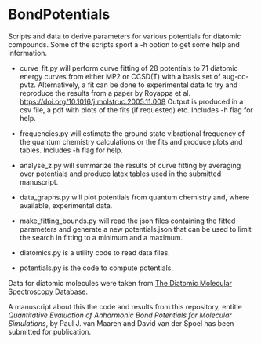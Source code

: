 BondPotentials
==============

Scripts and data to derive parameters for various potentials for diatomic compounds. Some of the scripts sport a -h option to get some help and information.

+ curve_fit.py will perform curve fitting of 28 potentials to 71 diatomic energy curves from either MP2 or CCSD(T) with a basis set of aug-cc-pvtz. Alternatively, a fit can be done to experimental data to try and reproduce the results from a paper by Royappa et al. https://doi.org/10.1016/j.molstruc.2005.11.008
Output is produced in a csv file, a pdf with plots of the fits (if requested) etc. Includes -h flag for help.

+ frequencies.py will estimate the ground state vibrational frequency of the quantum chemistry calculations or the fits and produce plots and tables. Includes -h flag for help.

+ analyse_z.py will summarize the results of curve fitting by averaging over potentials and produce latex tables used in the submitted manuscript.

+ data_graphs.py will plot potentials from quantum chemistry and, where available, experimental data.

+ make_fitting_bounds.py will read the json files containing the fitted parameters and generate a new potentials.json that can be used to limit the search in fitting to a minimum and a maximum.

+ diatomics.py is a utility code to read data files.

+ potentials.py is the code to compute potentials.

Data for diatomic molecules were taken from [The Diatomic Molecular Spectroscopy Database](https://rios.mp.fhi.mpg.de).

A manuscript about this the code and results from this repository, entitle *Quantitative Evaluation of Anharmonic Bond Potentials for Molecular Simulations*, by Paul J. van Maaren and David van der Spoel has been submitted for publication.
